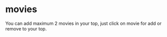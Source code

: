 # movies
You can add maximum 2 movies in your top, just click on movie for add or remove to your top.